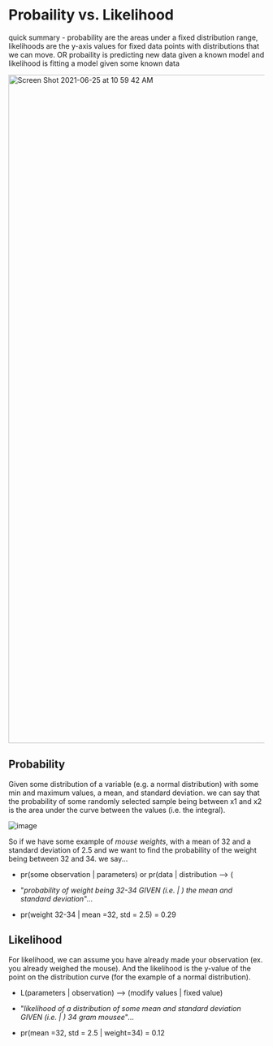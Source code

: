 # Probaility vs. Likelihood

quick summary - probability are the areas under a fixed distribution range, likelihoods are the y-axis values for fixed data points with distributions that we can move. OR probaility is predicting new data given a known model and likelihood is fitting a model given some known data


<img width="1317" alt="Screen Shot 2021-06-25 at 10 59 42 AM" src="https://user-images.githubusercontent.com/26121178/123444195-a08ed480-d5a4-11eb-8636-71a0a7c0531c.png">


## Probability

Given some distribution of a variable (e.g. a normal distribution) with some min and maximum values, a mean, and standard deviation. we can say that the probability of some randomly selected sample being between x1 and x2 is the area under the curve between the values (i.e. the integral).

![image](https://user-images.githubusercontent.com/26121178/123440905-4b9d8f00-d5a1-11eb-9836-2d5ebfabb81d.png)

So if we have some example of _mouse weights_, with a mean of 32 and a standard deviation of 2.5 and we want to find the probability of the weight being between 32 and 34. we say...

* pr(some observation | parameters) or pr(data | distribution --> (

* "_probability of weight being 32-34 GIVEN (i.e. | ) the mean and standard deviation_"...

* pr(weight 32-34 | mean =32, std = 2.5) = 0.29

## Likelihood

For likelihood, we can assume you have already made your observation (ex. you already weighed the mouse).  And the likelihood is the y-value of the point on the distribution curve (for the example of a normal distribution).

* L(parameters | observation) --> (modify values | fixed value)

* "_likelihood of a distribution of some mean and standard deviation GIVEN (i.e. | ) 34 gram mousee_"...

* pr(mean =32, std = 2.5 | weight=34) = 0.12
